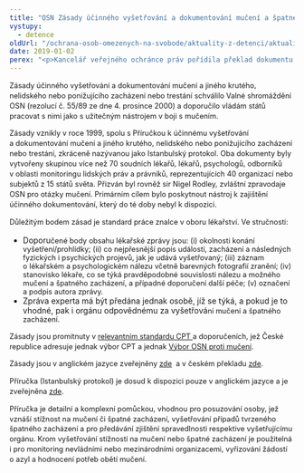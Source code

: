 ```yaml
---
title: "OSN Zásady účinného vyšetřování a dokumentování mučení a špatného zacházení konečně v češtině"
vystupy:
  - detence
oldUrl: "/ochrana-osob-omezenych-na-svobode/aktuality-z-detenci/aktuality-z-detenci-2019/osn-zasady-ucinneho-vysetrovani-a-dokumentovani-muceni-a-spatneho-zachazeni-konecn-1/"
date: 2019-01-02
perex: "<p>Kancelář veřejného ochránce práv pořídila překlad dokumentu OSN, který od roku 1999 představuje mezinárodní standard vyšetřování a dokumentování špatného zacházení.</p>"
---
```


<!-- imported from the old website -->

<p style="line-height: 17.92px; font-size: 12.8px;">Zásady účinného vyšetřování a dokumentování mučení a jiného krutého, nelidského nebo ponižujícího zacházení nebo trestání schválilo Valné shromáždění OSN (rezolucí č. 55/89 ze dne 4. prosince 2000) a doporučilo vládám států pracovat s nimi jako s užitečným nástrojem v boji s mučením.</p><p style="line-height: 17.92px; font-size: 12.8px;">Zásady vznikly v roce 1999, spolu s Příručkou k účinnému vyšetřování a dokumentování mučení a jiného krutého, nelidského nebo ponižujícího zacházení nebo trestání, zkráceně nazývanou jako Istanbulský protokol. Oba dokumenty byly vytvořeny skupinou více než 70 soudních lékařů, lékařů, psychologů, odborníků v oblasti monitoringu lidských práv a právníků, reprezentujících 40 organizací nebo subjektů z 15 států světa. Přizván byl rovněž sir Nigel Rodley, zvláštní zpravodaje OSN pro otázky mučení. Primárním cílem bylo poskytnout nástroj k zajištění účinného dokumentování, který do té doby nebyl k dispozici.</p><p style="line-height: 17.92px; font-size: 12.8px;">Důležitým bodem zásad je standard práce znalce v oboru lékařství. Ve stručnosti:</p><ul><li>Doporu<span style="background-color: initial; font-size: 12.8px;">čené body obsahu lékařské zprávy jsou: (i) okolnosti konání vyšetření/prohlídky; (ii) co nejpřesnější popis událostí, zacházení a následných fyzických i psychických projevů, jak je udává vyšetřovaný; (iii) záznam o lékařském a psychologickém nálezu včetně barevných fotografií zranění; (iv) stanovisko lékaře, co se týká pravděpodobné souvislosti nálezu a možného mučení a špatného zacházení, a případné doporučení další péče; (v) označení a podpis autora zprávy.</span></li><li>Zpráva experta má být předána jednak osobě, jíž se týká, a pokud je to vhodné, pak i orgánu odpovědnému za vyšetřová<span style="background-color: initial; font-size: 12.8px;">ní mučení a špatného zacházení.</span></li></ul><p style="line-height: 17.92px; font-size: 12.8px;"><span style="font-size: 12.8px;">Zásady jsou promítnuty v </span><a href="https://rm.coe.int/16806ccc36" target="_blank" style="font-size: 12.8px;">relevantním standardu CPT </a><span style="font-size: 12.8px;">a doporučeních, jež České republice adresuje jednak výbor CPT a jednak </span><a href="https://www.ochrance.cz/ochrana-osob-omezenych-na-svobode/aktuality-z-detenci/aktuality-z-detenci-2018/osn-vybor-proti-muceni-adresoval-ceske-republice-nova-doporuceni/" target="_blank" style="font-size: 12.8px;">Výbor OSN proti mučení</a><span style="font-size: 12.8px;">.</span></p><p style="line-height: 17.92px; font-size: 12.8px;">Zásady jsou v anglickém jazyce zveřejněny <a href="https://www.ohchr.org/EN/ProfessionalInterest/Pages/EffectiveInvestigationAndDocumentationOfTorture.aspx" target="_blank">zde</a>  a v českém překladu <a href="/uploads-import/ochrana_osob/Ostatni/Zasady-ucinneho-vysetrovani.pdf" target="_blank">zde</a>.</p><p style="line-height: 17.92px; font-size: 12.8px;">Příručka (Istanbulský protokol) je dosud k dispozici pouze v anglickém jazyce a je zveřejněna <a href="https://www.refworld.org/docid/4638aca62.html" target="_blank">zde</a>.</p><p style="line-height: 17.92px; font-size: 12.8px;">Příručka je detailní a komplexní pomůckou, vhodnou pro posuzování osoby, jež vznáší stížnost na mučení či špatné zacházení, vyšetřování případů tvrzeného špatného zacházení a pro předávání zjištění spravedlnosti respektive vyšetřujícímu orgánu. Krom vyšetřování stížností na mučení nebo špatné zacházení je použitelná i pro monitoring nevládními nebo mezinárodními organizacemi, vyřizování žádostí o azyl a hodnocení potřeb obětí mučení.</p>
